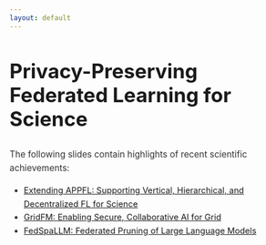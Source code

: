 ```yaml
---
layout: default
---
```


<!-- Hero Header Section -->
<section class="hero-header" id="home">
  <div class="hero-overlay"></div> <!-- Optional animated overlay -->
  <div class="hero-content container">
    <h2 style="font-size: 2.5em;">Privacy-Preserving Federated Learning for Science</h2>
    <!-- <p style="font-size: 1.5em;">Advancing AI and ML for transformative scientific discovery</p>
    <p style="font-size: small;">(Image Credit: DALL.E)</p> -->
  </div>
</section>

<div style="margin-top: 30px; margin-bottom: 30px; text-align: left; max-width: 800px; margin-left: auto; margin-right: auto;">

<p style="color: #333; font-size: 1.1em; line-height: 1.6;">
  The following slides contain highlights of recent scientific achievements:
</p>

<ul style="color: #333; font-size: 1.05em; margin-top: 15px; line-height: 1.6;">
    <li><a href="CCGrid-2025-submitted.pdf" target="_black">Extending APPFL: Supporting Vertical, Hierarchical, and Decentralized FL for Science</a></li>
    <li><a href="GridFM-submitted.pdf" target="_black">GridFM: Enabling Secure, Collaborative AI for Grid</a></li>
    <li><a href="FedSpaLLM-submitted.pdf" target="_black">FedSpaLLM: Federated Pruning of Large Language Models</a></li>
</ul>

</div>
